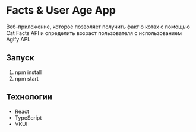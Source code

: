 # Facts & User Age App

Веб-приложение, которое позволяет получить факт о котах с помощью Cat Facts API и определить возраст пользователя с использованием Agify API.

## Запуск

1. npm install
2. npm start

## Технологии

- React
- TypeScript
- VKUI


